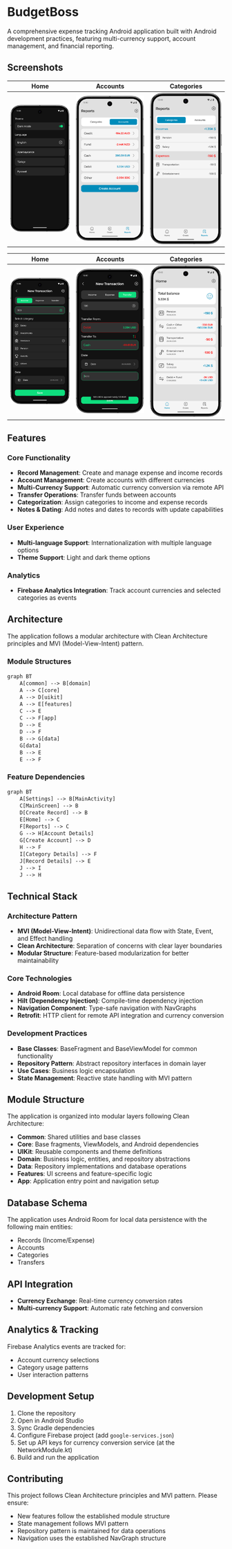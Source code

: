 # BudgetBoss

A comprehensive expense tracking Android application built with Android development practices, featuring multi-currency support, account management, and financial reporting.

## Screenshots

|Home|Accounts|Categories|
|:---:|:---:|:---:|
|![Settings](screenshots/settings.png)|![Accounts](screenshots/accounts.png)|![Categories](screenshots/categories.png)|

|Home|Accounts|Categories|
|:---:|:---:|:---:|
|![Income](screenshots/income.png)|![Transfer](screenshots/transfer.png)|![Home](screenshots/home.png)|

## Features

### Core Functionality

- **Record Management**: Create and manage expense and income records
- **Account Management**: Create accounts with different currencies
- **Multi-Currency Support**: Automatic currency conversion via remote API
- **Transfer Operations**: Transfer funds between accounts
- **Categorization**: Assign categories to income and expense records
- **Notes & Dating**: Add notes and dates to records with update capabilities

### User Experience

- **Multi-language Support**: Internationalization with multiple language options
- **Theme Support**: Light and dark theme options

### Analytics

- **Firebase Analytics Integration**: Track account currencies and selected categories as events

## Architecture

The application follows a modular architecture with Clean Architecture principles and MVI (Model-View-Intent) pattern.

### Module Structures

```mermaid
graph BT
    A[common] --> B[domain]
    A --> C[core]
    A --> D[uikit]
    A --> E[features]
    C --> E
    C --> F[app]
    D --> E
    D --> F
    B --> G[data]
    G[data]
    B --> E
    E --> F

```

### Feature Dependencies

```mermaid
graph BT
    A[Settings] --> B[MainActivity]
    C[MainScreen] --> B
    D[Create Record] --> B
    E[Home] --> C
    F[Reports] --> C
    G --> H[Account Details]
    G[Create Account] --> D
    H --> F
    I[Category Details] --> F
    J[Record Details] --> E
    J --> I
    J --> H

```

## Technical Stack

### Architecture Pattern

- **MVI (Model-View-Intent)**: Unidirectional data flow with State, Event, and Effect handling
- **Clean Architecture**: Separation of concerns with clear layer boundaries
- **Modular Structure**: Feature-based modularization for better maintainability

### Core Technologies

- **Android Room**: Local database for offline data persistence
- **Hilt (Dependency Injection)**: Compile-time dependency injection
- **Navigation Component**: Type-safe navigation with NavGraphs
- **Retrofit**: HTTP client for remote API integration and currency conversion

### Development Practices

- **Base Classes**: BaseFragment and BaseViewModel for common functionality
- **Repository Pattern**: Abstract repository interfaces in domain layer
- **Use Cases**: Business logic encapsulation
- **State Management**: Reactive state handling with MVI pattern

## Module Structure

The application is organized into modular layers following Clean Architecture:

- **Common**: Shared utilities and base classes
- **Core**: Base fragments, ViewModels, and Android dependencies
- **UIKit**: Reusable components and theme definitions
- **Domain**: Business logic, entities, and repository abstractions
- **Data**: Repository implementations and database operations
- **Features**: UI screens and feature-specific logic
- **App**: Application entry point and navigation setup

## Database Schema

The application uses Android Room for local data persistence with the following main entities:

- Records (Income/Expense)
- Accounts
- Categories
- Transfers

## API Integration

- **Currency Exchange**: Real-time currency conversion rates
- **Multi-currency Support**: Automatic rate fetching and conversion

## Analytics & Tracking

Firebase Analytics events are tracked for:

- Account currency selections
- Category usage patterns
- User interaction patterns

## Development Setup

1. Clone the repository
2. Open in Android Studio
3. Sync Gradle dependencies
4. Configure Firebase project (add `google-services.json`)
5. Set up API keys for currency conversion service (at the NetworkModule.kt)
6. Build and run the application

## Contributing

This project follows Clean Architecture principles and MVI pattern. Please ensure:

- New features follow the established module structure
- State management follows MVI pattern
- Repository pattern is maintained for data operations
- Navigation uses the established NavGraph structure
